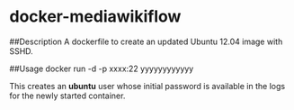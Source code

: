 docker-mediawikiflow
====================

##Description
A dockerfile to create an updated Ubuntu 12.04 image with SSHD.

##Usage
docker run -d -p xxxx:22 yyyyyyyyyyyy

This creates an **ubuntu** user whose initial password is available in the logs
for the newly started container.

